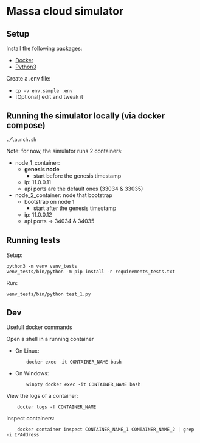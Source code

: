 # Massa cloud simulator

## Setup

Install the following packages:

* [Docker](https://www.docker.com)
* [Python3](https://www.python.org)

Create a .env file:

* ```cp -v env.sample .env```
* [Optional] edit and tweak it

## Running the simulator locally (via docker compose)

```commandline
./launch.sh
```

Note: for now, the simulator runs 2 containers:
* node_1_container:
  * **genesis node**
    * start before the genesis timestamp
  * ip: 11.0.0.11
  * api ports are the default ones (33034 & 33035)
* node_2_container: node that bootstrap 
  * bootstrap on node 1
    * start after the genesis timestamp
  * ip: 11.0.0.12
  * api ports -> 34034 & 34035

## Running tests

Setup:

```commandline
python3 -m venv venv_tests
venv_tests/bin/python -m pip install -r requirements_tests.txt
```

Run:

```commandline
venv_tests/bin/python test_1.py
```

## Dev

Usefull docker commands

Open a shell in a running container

- On Linux:
  ```commandline
      docker exec -it CONTAINER_NAME bash
  ```
- On Windows:
  ```commandline
      winpty docker exec -it CONTAINER_NAME bash
  ```

View the logs of a container:
```commandline
    docker logs -f CONTAINER_NAME
```

Inspect containers:
```commandline
    docker container inspect CONTAINER_NAME_1 CONTAINER_NAME_2 | grep -i IPAddress
```

